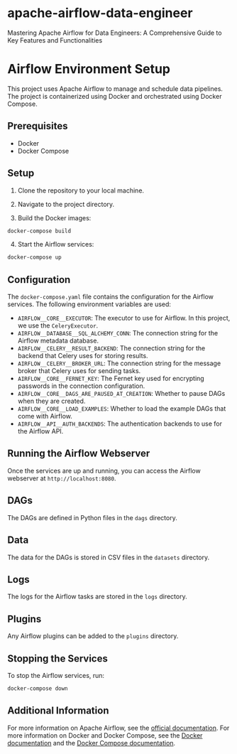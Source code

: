 # apache-airflow-data-engineer

Mastering Apache Airflow for Data Engineers: A Comprehensive Guide to Key Features and Functionalities

# Airflow Environment Setup

This project uses Apache Airflow to manage and schedule data pipelines. The project is containerized using Docker and
orchestrated using Docker Compose.

## Prerequisites

- Docker
- Docker Compose

## Setup

1. Clone the repository to your local machine.

2. Navigate to the project directory.

3. Build the Docker images:

```bash
docker-compose build
```

4. Start the Airflow services:

```bash
docker-compose up
```

## Configuration

The `docker-compose.yaml` file contains the configuration for the Airflow services. The following environment variables
are used:

- `AIRFLOW__CORE__EXECUTOR`: The executor to use for Airflow. In this project, we use the `CeleryExecutor`.
- `AIRFLOW__DATABASE__SQL_ALCHEMY_CONN`: The connection string for the Airflow metadata database.
- `AIRFLOW__CELERY__RESULT_BACKEND`: The connection string for the backend that Celery uses for storing results.
- `AIRFLOW__CELERY__BROKER_URL`: The connection string for the message broker that Celery uses for sending tasks.
- `AIRFLOW__CORE__FERNET_KEY`: The Fernet key used for encrypting passwords in the connection configuration.
- `AIRFLOW__CORE__DAGS_ARE_PAUSED_AT_CREATION`: Whether to pause DAGs when they are created.
- `AIRFLOW__CORE__LOAD_EXAMPLES`: Whether to load the example DAGs that come with Airflow.
- `AIRFLOW__API__AUTH_BACKENDS`: The authentication backends to use for the Airflow API.

## Running the Airflow Webserver

Once the services are up and running, you can access the Airflow webserver at `http://localhost:8080`.

## DAGs

The DAGs are defined in Python files in the `dags` directory.

## Data

The data for the DAGs is stored in CSV files in the `datasets` directory.

## Logs

The logs for the Airflow tasks are stored in the `logs` directory.

## Plugins

Any Airflow plugins can be added to the `plugins` directory.

## Stopping the Services

To stop the Airflow services, run:

```bash
docker-compose down
```

## Additional Information

For more information on Apache Airflow, see the [official documentation](https://airflow.apache.org/docs/). For more
information on Docker and Docker Compose, see the [Docker documentation](https://docs.docker.com/) and
the [Docker Compose documentation](https://docs.docker.com/compose/).
